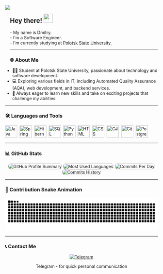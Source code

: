 <img align="left" height="200" src="https://mir-s3-cdn-cf.behance.net/project_modules/max_1200/06f21a161921919.63cd7887d0a70.gif](https://i.gifer.com/9s96.gif" />

<h2 align="left">Hey there! <img src="https://raw.githubusercontent.com/MartinHeinz/MartinHeinz/master/wave.gif" width="30px" height="30px" /></h2>

<p align="left">
  - My name is Dmitry. <br>
  - I'm a Software Engineer. <br>
  - I'm currently studying at <a href="https://psu.by/en/" target="_blank">Polotsk State University</a>.
</p>

---

### 🌐 About Me
- 👨‍🎓 Student at Polotsk State University, passionate about technology and software development.
- 💻 Exploring various fields in IT, including Automated Quality Assurance (AQA), web development, and backend services.
- 🚀 Always eager to learn new skills and take on exciting projects that challenge my abilities.

---

### 🛠️ Languages and Tools
<p align="left">
  <img src="https://cdn.jsdelivr.net/gh/devicons/devicon/icons/java/java-original.svg" title="Java" width="40" height="40" style="animation: rotate 2s infinite linear;"/>&nbsp;
  <img src="https://cdn.jsdelivr.net/gh/devicons/devicon/icons/spring/spring-original.svg" title="Spring" width="40" height="40" style="animation: bounce 1s infinite alternate;"/>&nbsp;
  <img src="https://cdn.jsdelivr.net/gh/devicons/devicon/icons/hibernate/hibernate-plain.svg" title="Hibernate" width="40" height="40" style="animation: pulse 1.5s infinite alternate;"/>&nbsp;
  <img src="https://cdn.jsdelivr.net/gh/devicons/devicon/icons/mysql/mysql-original.svg" title="SQL" width="40" height="40" style="animation: shake 0.5s infinite;"/>&nbsp;
  <img src="https://cdn.jsdelivr.net/gh/devicons/devicon/icons/python/python-original.svg" title="Python" width="40" height="40" style="animation: swing 2s infinite alternate;"/>&nbsp;
  <img src="https://cdn.jsdelivr.net/gh/devicons/devicon/icons/html5/html5-original.svg" title="HTML" width="40" height="40" style="animation: shake 1s infinite;"/>&nbsp;
  <img src="https://cdn.jsdelivr.net/gh/devicons/devicon/icons/css3/css3-original.svg" title="CSS" width="40" height="40" style="animation: bounce 1s infinite alternate;"/>&nbsp;
  <img src="https://cdn.jsdelivr.net/gh/devicons/devicon/icons/csharp/csharp-original.svg" title="C#" width="40" height="40" style="animation: pulse 1.5s infinite alternate;"/>&nbsp;
  <img src="https://cdn.jsdelivr.net/gh/devicons/devicon/icons/git/git-plain.svg" title="Git" width="40" height="40" style="animation: rotate 2s infinite linear;"/>&nbsp;
  <img src="https://cdn.jsdelivr.net/gh/devicons/devicon/icons/postgresql/postgresql-original.svg" title="PostgreSQL" width="40" height="40" style="animation: swing 2s infinite alternate;"/>&nbsp;
</p>

---

### 📊 GitHub Stats
<p align="center">
  <img src="https://github-profile-summary-cards.vercel.app/api/cards/profile-details?username=DmitryAntipin151002&theme=default" alt="GitHub Profile Summary" width="800" height="250" style="border: 1px solid #ccc; border-radius: 8px; object-fit: cover; animation: fadeIn 1.5s;"/>
  <img src="https://github-profile-summary-cards.vercel.app/api/cards/most-commit-language?username=DmitryAntipin151002&theme=default" alt="Most Used Languages" width="400" height="250" style="border: 1px solid #ccc; border-radius: 8px; object-fit: cover; animation: fadeIn 1.5s;"/>
  <img src="https://github-profile-summary-cards.vercel.app/api/cards/productive-time?username=DmitryAntipin151002&theme=default" alt="Commits Per Day" width="400" height="250" style="border: 1px solid #ccc; border-radius: 8px; object-fit: cover; animation: fadeIn 1.5s;"/>
  <img src="https://github-profile-summary-cards.vercel.app/api/cards/stats?username=DmitryAntipin151002&theme=default" alt="Commits History" width="400" height="250" style="border: 1px solid #ccc; border-radius: 8px; object-fit: cover; animation: fadeIn 1.5s;"/>
</p>

---

### 🐍 Contribution Snake Animation
<picture>
  <source media="(prefers-color-scheme: dark)" srcset="https://raw.githubusercontent.com/DmitryAntipin151002/DmitryAntipin151002/outputs/github-contribution-grid-snake-dark.svg">
  <source media="(prefers-color-scheme: light)" srcset="https://raw.githubusercontent.com/DmitryAntipin151002/DmitryAntipin151002/outputs/github-contribution-grid-snake.svg">
  <img alt="github contribution grid snake animation" src="https://raw.githubusercontent.com/DmitryAntipin151002/DmitryAntipin151002/outputs/github-contribution-grid-snake.svg">
</picture>

---

### 📞 Contact Me
<div align="center">
    <a href="https://t.me/Ray_Gek" target="_blank">
        <img src="https://img.shields.io/badge/Telegram-blue?style=for-the-badge&logo=telegram&logoColor=white" alt="Telegram"/>
    </a>
    <p>Telegram - for quick personal communication</p>
</div>


